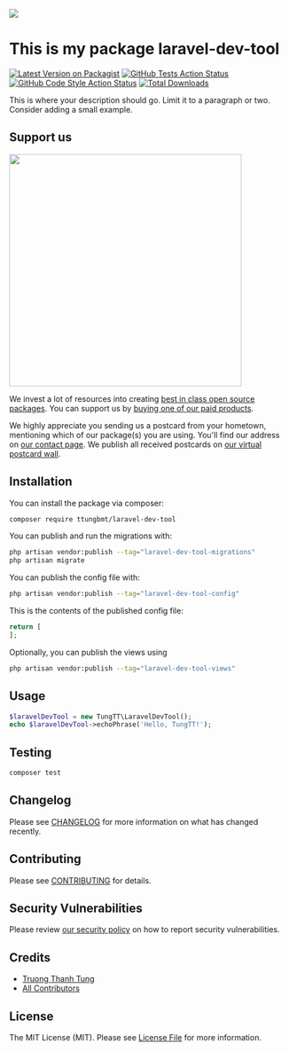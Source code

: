
[<img src="https://github-ads.s3.eu-central-1.amazonaws.com/support-ukraine.svg?t=1" />](https://supportukrainenow.org)

# This is my package laravel-dev-tool

[![Latest Version on Packagist](https://img.shields.io/packagist/v/ttungbmt/laravel-dev-tool.svg?style=flat-square)](https://packagist.org/packages/ttungbmt/laravel-dev-tool)
[![GitHub Tests Action Status](https://img.shields.io/github/workflow/status/ttungbmt/laravel-dev-tool/run-tests?label=tests)](https://github.com/ttungbmt/laravel-dev-tool/actions?query=workflow%3Arun-tests+branch%3Amain)
[![GitHub Code Style Action Status](https://img.shields.io/github/workflow/status/ttungbmt/laravel-dev-tool/Fix%20PHP%20code%20style%20issues?label=code%20style)](https://github.com/ttungbmt/laravel-dev-tool/actions?query=workflow%3A"Fix+PHP+code+style+issues"+branch%3Amain)
[![Total Downloads](https://img.shields.io/packagist/dt/ttungbmt/laravel-dev-tool.svg?style=flat-square)](https://packagist.org/packages/ttungbmt/laravel-dev-tool)

This is where your description should go. Limit it to a paragraph or two. Consider adding a small example.

## Support us

[<img src="https://github-ads.s3.eu-central-1.amazonaws.com/laravel-dev-tool.jpg?t=1" width="419px" />](https://spatie.be/github-ad-click/laravel-dev-tool)

We invest a lot of resources into creating [best in class open source packages](https://spatie.be/open-source). You can support us by [buying one of our paid products](https://spatie.be/open-source/support-us).

We highly appreciate you sending us a postcard from your hometown, mentioning which of our package(s) you are using. You'll find our address on [our contact page](https://spatie.be/about-us). We publish all received postcards on [our virtual postcard wall](https://spatie.be/open-source/postcards).

## Installation

You can install the package via composer:

```bash
composer require ttungbmt/laravel-dev-tool
```

You can publish and run the migrations with:

```bash
php artisan vendor:publish --tag="laravel-dev-tool-migrations"
php artisan migrate
```

You can publish the config file with:

```bash
php artisan vendor:publish --tag="laravel-dev-tool-config"
```

This is the contents of the published config file:

```php
return [
];
```

Optionally, you can publish the views using

```bash
php artisan vendor:publish --tag="laravel-dev-tool-views"
```

## Usage

```php
$laravelDevTool = new TungTT\LaravelDevTool();
echo $laravelDevTool->echoPhrase('Hello, TungTT!');
```

## Testing

```bash
composer test
```

## Changelog

Please see [CHANGELOG](CHANGELOG.md) for more information on what has changed recently.

## Contributing

Please see [CONTRIBUTING](https://github.com/ttungbmt/.github/blob/main/CONTRIBUTING.md) for details.

## Security Vulnerabilities

Please review [our security policy](../../security/policy) on how to report security vulnerabilities.

## Credits

- [Truong Thanh Tung](https://github.com/ttungbmt)
- [All Contributors](../../contributors)

## License

The MIT License (MIT). Please see [License File](LICENSE.md) for more information.
